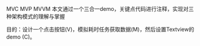 MVC MVP MVVM
本文通过一个三合一demo，关键点代码进行注释，实现对三种架构模式的理解与掌握

目的：设计一个点击按钮(V)，模拟耗时任务获取数据(M)，然后设置Textview的demo (C)。